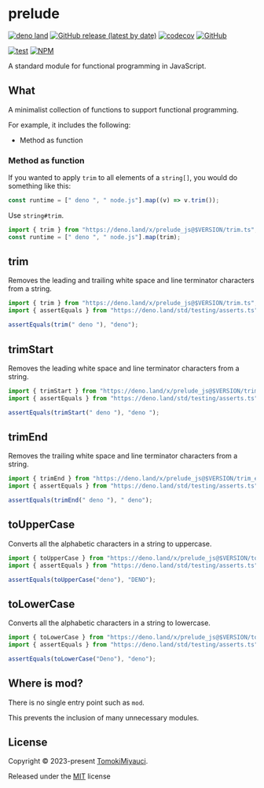 # prelude

[![deno land](http://img.shields.io/badge/available%20on-deno.land/x-lightgrey.svg?logo=deno)](https://deno.land/x/prelude_js)
[![GitHub release (latest by date)](https://img.shields.io/github/v/release/TomokiMiyauci/prelude)](https://github.com/TomokiMiyauci/prelude/releases)
[![codecov](https://codecov.io/github/TomokiMiyauci/prelude/branch/main/graph/badge.svg)](https://codecov.io/gh/TomokiMiyauci/prelude)
[![GitHub](https://img.shields.io/github/license/TomokiMiyauci/prelude)](https://github.com/TomokiMiyauci/prelude/blob/main/LICENSE)

[![test](https://github.com/TomokiMiyauci/prelude/actions/workflows/test.yaml/badge.svg)](https://github.com/TomokiMiyauci/prelude/actions/workflows/test.yaml)
[![NPM](https://nodei.co/npm/@miyauci/prelude.png?mini=true)](https://nodei.co/npm/@miyauci/prelude/)

A standard module for functional programming in JavaScript.

## What

A minimalist collection of functions to support functional programming.

For example, it includes the following:

- Method as function

### Method as function

If you wanted to apply `trim` to all elements of a `string[]`, you would do
something like this:

```ts
const runtime = [" deno ", " node.js"].map((v) => v.trim());
```

Use `string#trim`.

```ts
import { trim } from "https://deno.land/x/prelude_js@$VERSION/trim.ts";
const runtime = [" deno ", " node.js"].map(trim);
```

## trim

Removes the leading and trailing white space and line terminator characters from
a string.

```ts
import { trim } from "https://deno.land/x/prelude_js@$VERSION/trim.ts";
import { assertEquals } from "https://deno.land/std/testing/asserts.ts";

assertEquals(trim(" deno "), "deno");
```

## trimStart

Removes the leading white space and line terminator characters from a string.

```ts
import { trimStart } from "https://deno.land/x/prelude_js@$VERSION/trim_start.ts";
import { assertEquals } from "https://deno.land/std/testing/asserts.ts";

assertEquals(trimStart(" deno "), "deno ");
```

## trimEnd

Removes the trailing white space and line terminator characters from a string.

```ts
import { trimEnd } from "https://deno.land/x/prelude_js@$VERSION/trim_end.ts";
import { assertEquals } from "https://deno.land/std/testing/asserts.ts";

assertEquals(trimEnd(" deno "), " deno");
```

## toUpperCase

Converts all the alphabetic characters in a string to uppercase.

```ts
import { toUpperCase } from "https://deno.land/x/prelude_js@$VERSION/to_upper_case.ts";
import { assertEquals } from "https://deno.land/std/testing/asserts.ts";

assertEquals(toUpperCase("deno"), "DENO");
```

## toLowerCase

Converts all the alphabetic characters in a string to lowercase.

```ts
import { toLowerCase } from "https://deno.land/x/prelude_js@$VERSION/to_lower_case.ts";
import { assertEquals } from "https://deno.land/std/testing/asserts.ts";

assertEquals(toLowerCase("Deno"), "deno");
```

## Where is mod?

There is no single entry point such as `mod`.

This prevents the inclusion of many unnecessary modules.

## License

Copyright © 2023-present [TomokiMiyauci](https://github.com/TomokiMiyauci).

Released under the [MIT](./LICENSE) license
